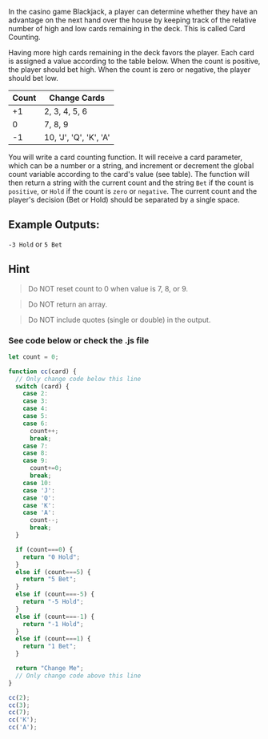 In the casino game Blackjack, a player can determine whether they have an advantage on the next hand over the house by keeping track of the relative number of high and low cards remaining in the deck. This is called Card Counting.

Having more high cards remaining in the deck favors the player. Each card is assigned a value according to the table below. When the count is positive, the player should bet high. When the count is zero or negative, the player should bet low.

| Count |     Change Cards      |
|-------|-----------------------|
|  +1   |  2, 3, 4, 5, 6        |
|   0   |     7, 8, 9           |  
|  -1   | 10, 'J', 'Q', 'K', 'A'|

You will write a card counting function. It will receive a card parameter, which can be a number or a string, and increment or decrement the global count variable according to the card's value (see table). The function will then return a string with the current count and the string `Bet` if the count is `positive`, or `Hold` if the count is `zero` or `negative`. The current count and the player's decision (Bet or Hold) should be separated by a single space.

## Example Outputs: 
`-3 Hold` or `5 Bet`

## Hint
> Do NOT reset count to 0 when value is 7, 8, or 9.

> Do NOT return an array.

> Do NOT include quotes (single or double) in the output.


### See code below or check the .js file

```javascript
let count = 0;

function cc(card) {
  // Only change code below this line
  switch (card) {
    case 2:
    case 3:
    case 4:
    case 5:
    case 6:
      count++;
      break;
    case 7:
    case 8:
    case 9:
      count+=0;
      break;
    case 10:
    case 'J':
    case 'Q':
    case 'K':
    case 'A':
      count--;
      break;
  }

  if (count===0) {
    return "0 Hold";
  }
  else if (count===5) {
    return "5 Bet";
  }
  else if (count===-5) {
    return "-5 Hold";
  }
  else if (count===-1) {
    return "-1 Hold";
  }
  else if (count===1) {
    return "1 Bet";
  }

  return "Change Me";
  // Only change code above this line
}

cc(2); 
cc(3); 
cc(7); 
cc('K'); 
cc('A');
```
